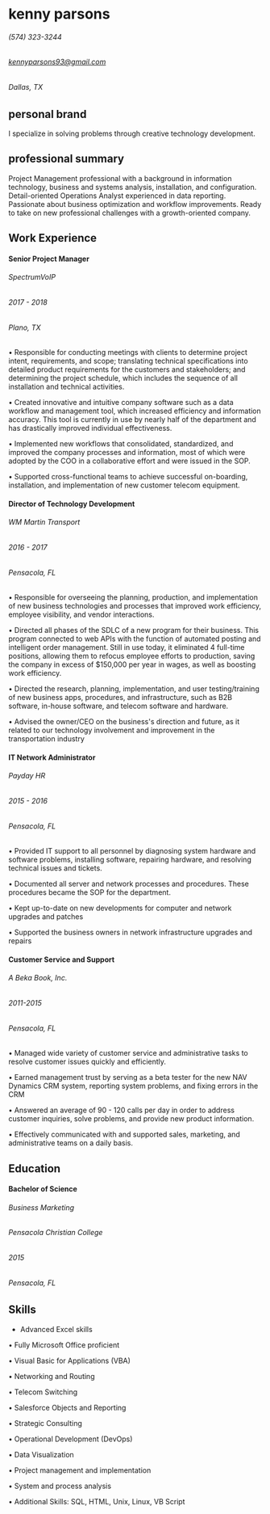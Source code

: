 # kenny parsons

###### (574) 323-3244
###### kennyparsons93@gmail.com
###### Dallas, TX

## personal brand
I specialize in solving problems through creative technology development.

## professional summary
Project Management professional with a background in information technology, business and systems analysis, installation, and configuration. Detail-oriented Operations Analyst experienced in data reporting. Passionate about business optimization and workflow improvements. Ready to take on new professional challenges with a growth-oriented company.

## Work Experience
#### Senior Project Manager
###### SpectrumVoIP
###### 2017 - 2018
###### Plano, TX
• Responsible for conducting meetings with clients to determine project intent, requirements, and scope; translating technical specifications into detailed product requirements for the customers and stakeholders; and determining the project schedule, which includes the sequence of all installation and technical activities.

• Created innovative and intuitive company software such as a data workflow and management tool, which increased efficiency and information accuracy. This tool is currently in use by nearly half of the department and has drastically improved individual effectiveness.

• Implemented new workflows that consolidated, standardized, and improved the company processes and information, most of which were adopted by the COO in a collaborative effort and were issued in the SOP.

• Supported cross-functional teams to achieve successful on-boarding, installation, and implementation of new customer telecom equipment.

#### Director of Technology Development
###### WM Martin Transport
###### 2016 - 2017
###### Pensacola, FL
•	Responsible for overseeing the planning, production, and implementation of new business technologies and processes that improved work efficiency, employee visibility, and vendor interactions.

•	Directed all phases of the SDLC of a new program for their business. This program connected to web APIs with the function of automated posting and intelligent order management. Still in use today, it eliminated 4 full-time positions, allowing them to refocus employee efforts to production, saving the company in excess of $150,000 per year in wages, as well as boosting work efficiency.

•	Directed the research, planning, implementation, and user testing/training of new business apps, procedures, and infrastructure, such as B2B software, in-house software, and telecom software and hardware.

•	Advised the owner/CEO on the business's direction and future, as it related to our technology involvement and improvement in the transportation industry

#### IT Network Administrator
###### Payday HR
###### 2015 - 2016
###### Pensacola, FL
• Provided IT support to all personnel by diagnosing system hardware and software problems, installing software, repairing hardware, and resolving technical issues and tickets.

•	Documented all server and network processes and procedures. These procedures became the SOP for the department.

•	Kept up-to-date on new developments for computer and network upgrades and patches

•	Supported the business owners in network infrastructure upgrades and repairs

#### Customer Service and Support
###### A Beka Book, Inc.
###### 2011-2015
###### Pensacola, FL
•	Managed wide variety of customer service and administrative tasks to resolve customer issues quickly and efficiently.

•	Earned management trust by serving as a beta tester for the new NAV Dynamics CRM system, reporting system problems, and fixing errors in the CRM

•	Answered an average of 90 - 120 calls per day in order to address customer inquiries, solve problems, and provide new product information.

•	Effectively communicated with and supported sales, marketing, and administrative teams on a daily basis.

## Education
#### Bachelor of Science
###### Business Marketing
###### Pensacola Christian College
###### 2015
###### Pensacola, FL

## Skills

* Advanced Excel skills

•	Fully Microsoft Office proficient

•	Visual Basic for Applications (VBA)

•	Networking and Routing

•	Telecom Switching

•	Salesforce Objects and Reporting

•	Strategic Consulting

•	Operational Development (DevOps)

•	Data Visualization

•	Project management and implementation

•	System and process analysis

•	Additional Skills: SQL, HTML, Unix, Linux, VB Script
